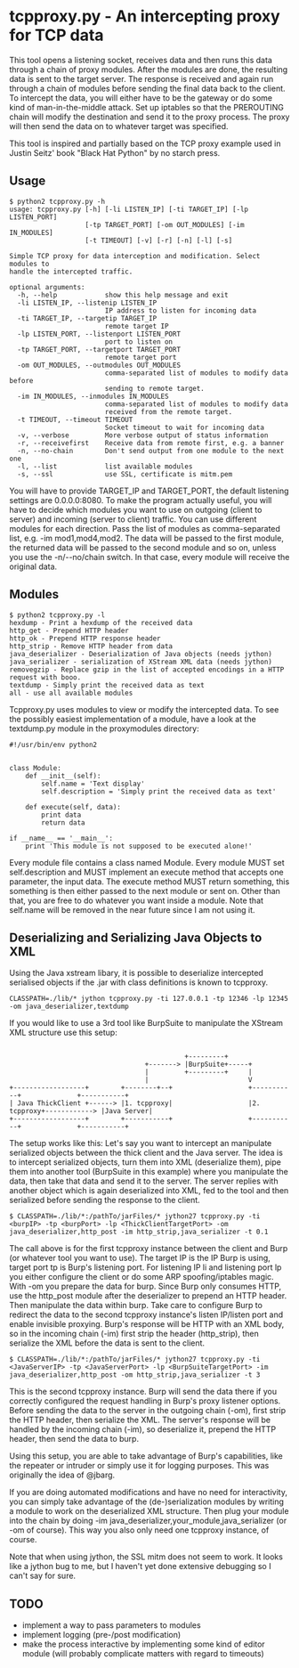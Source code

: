 # tcpproxy.py - An intercepting proxy for TCP data
This tool opens a listening socket, receives data and then runs this data through a chain of proxy modules. After the modules are done, the resulting data is sent to the target server. The response is received and again run through a chain of modules before sending the final data back to the client.
To intercept the data, you will either have to be the gateway or do some kind of man-in-the-middle attack. Set up iptables so that the PREROUTING chain will modify the destination and send it to the proxy process. The proxy will then send the data on to whatever target was specified.

This tool is inspired and partially based on the TCP proxy example used in Justin Seitz' book "Black Hat Python" by no starch press.

## Usage
```
$ python2 tcpproxy.py -h
usage: tcpproxy.py [-h] [-li LISTEN_IP] [-ti TARGET_IP] [-lp LISTEN_PORT]
                   [-tp TARGET_PORT] [-om OUT_MODULES] [-im IN_MODULES]
                   [-t TIMEOUT] [-v] [-r] [-n] [-l] [-s]

Simple TCP proxy for data interception and modification. Select modules to
handle the intercepted traffic.

optional arguments:
  -h, --help            show this help message and exit
  -li LISTEN_IP, --listenip LISTEN_IP
                        IP address to listen for incoming data
  -ti TARGET_IP, --targetip TARGET_IP
                        remote target IP
  -lp LISTEN_PORT, --listenport LISTEN_PORT
                        port to listen on
  -tp TARGET_PORT, --targetport TARGET_PORT
                        remote target port
  -om OUT_MODULES, --outmodules OUT_MODULES
                        comma-separated list of modules to modify data before
                        sending to remote target.
  -im IN_MODULES, --inmodules IN_MODULES
                        comma-separated list of modules to modify data
                        received from the remote target.
  -t TIMEOUT, --timeout TIMEOUT
                        Socket timeout to wait for incoming data
  -v, --verbose         More verbose output of status information
  -r, --receivefirst    Receive data from remote first, e.g. a banner
  -n, --no-chain        Don't send output from one module to the next one
  -l, --list            list available modules
  -s, --ssl             use SSL, certificate is mitm.pem
```

You will have to  provide TARGET_IP and TARGET_PORT, the default listening settings are 0.0.0.0:8080. To make the program actually useful, you will have to decide which modules you want to use on outgoing (client to server) and incoming (server to client) traffic. You can use different modules for each direction. Pass the list of modules as comma-separated list, e.g. -im mod1,mod4,mod2. The data will be passed to the first module, the returned data will be passed to the second module and so on, unless you use the -n/--no/chain switch. In that case, every module will receive the original data.

## Modules
```
$ python2 tcpproxy.py -l
hexdump - Print a hexdump of the received data
http_get - Prepend HTTP header
http_ok - Prepend HTTP response header
http_strip - Remove HTTP header from data
java_deserializer - Deserialization of Java objects (needs jython)
java_serializer - serialization of XStream XML data (needs jython)
removegzip - Replace gzip in the list of accepted encodings in a HTTP request with booo.
textdump - Simply print the received data as text
all - use all available modules
```
Tcpproxy.py uses modules to view or modify the intercepted data. To see the possibly easiest implementation of a module, have a look at the textdump.py module in the proxymodules directory:
```
#!/usr/bin/env python2


class Module:
    def __init__(self):
        self.name = 'Text display'
        self.description = 'Simply print the received data as text'

    def execute(self, data):
        print data
        return data

if __name__ == '__main__':
    print 'This module is not supposed to be executed alone!'
```
Every module file contains a class named Module. Every module MUST set self.description and MUST implement an execute method that accepts one parameter, the input data. The execute method MUST return something, this something is then either passed to the next module or sent on. Other than that, you are free to do whatever you want inside a module. Note that self.name will be removed in the near future since I am not using it.
## Deserializing and Serializing Java Objects to XML
Using the Java xstream libary, it is possible to deserialize intercepted serialised objects if the .jar with class definitions is known to tcpproxy.
```
CLASSPATH=./lib/* jython tcpproxy.py -ti 127.0.0.1 -tp 12346 -lp 12345 -om java_deserializer,textdump
```
If you would like to use a 3rd tool like BurpSuite to manipulate the XStream XML structure use this setup:
```

                                            +---------+
                                  +-------> |BurpSuite+-----+
                                  |         +---------+     |
                                  |                         V
+------------------+        +--------+--+                   +-----------+              +-----------+
| Java ThickClient +------> |1. tcpproxy|                   |2. tcpproxy+------------> |Java Server|
+------------------+        +-----------+                   +-----------+              +-----------+
```
The setup works like this: Let's say you want to intercept an manipulate serialized objects between the thick client and the Java server. The idea is to intercept serialized objects, turn them into XML (deserialize them), pipe them into another tool (BurpSuite in this example) where you manipulate the data, then take that data and send it to the server. The server replies with another object which is again deserialized into XML, fed to the tool and then serialized before sending the response to the client.
```
$ CLASSPATH=./lib/*:/pathTo/jarFiles/* jython27 tcpproxy.py -ti <burpIP> -tp <burpPort> -lp <ThickClientTargetPort> -om java_deserializer,http_post -im http_strip,java_serializer -t 0.1
```
The call above is for the first tcpproxy instance between the client and Burp (or whatever tool you want to use). The target IP is the IP Burp is using, target port tp is Burp's listening port. For listening IP li and listening port lp you either configure the client or do some ARP spoofing/iptables magic. With -om you prepare the data for burp. Since Burp only consumes HTTP, use the http_post module after the deserializer to prepend an HTTP header. Then manipulate the data within burp. Take care to configure Burp to redirect the data to the second tcpproxy instance's listen IP/listen port and enable invisible proxying.
Burp's response will be HTTP with an XML body, so in the incoming chain (-im) first strip the header (http_strip), then serialize the XML before the data is sent to the client.
```
$ CLASSPATH=./lib/*:/pathTo/jarFiles/* jython27 tcpproxy.py -ti <JavaServerIP> -tp <JavaServerPort> -lp <BurpSuiteTargetPort> -im java_deserializer,http_post -om http_strip,java_serializer -t 3
```
This is the second tcpproxy instance. Burp will send the data there if you correctly configured the request handling in Burp's proxy listener options. Before sending the data to the server in the outgoing chain (-om), first strip the HTTP header, then serialize the XML. The server's response will be handled by the incoming chain (-im), so deserialize it, prepend the HTTP header, then send the data to burp.

Using this setup, you are able to take advantage of Burp's capabilities, like the repeater or intruder or simply use it for logging purposes. This was originally the idea of @jbarg.

If you are doing automated modifications and have no need for interactivity, you can simply take advantage of the (de-)serialization modules by writing a module to work on the deserialized XML structure. Then plug your module into the chain by doing -im java_deserializer,your_module,java_serializer (or -om of course). This way you also only need one tcpproxy instance, of course.

Note that when using jython, the SSL mitm does not seem to work. It looks like a jython bug to me, but I haven't yet done extensive debugging so I can't say for sure.
## TODO
- implement a way to pass parameters to modules
- implement logging (pre-/post modification)
- make the process interactive by implementing some kind of editor module (will probably complicate matters with regard to timeouts)
